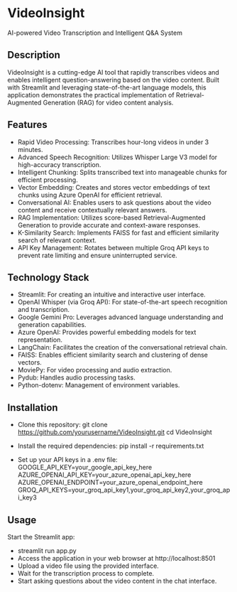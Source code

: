 # VideoInsight
AI-powered Video Transcription and Intelligent Q&A System

## Description
VideoInsight is a cutting-edge AI tool that rapidly transcribes videos and enables intelligent question-answering based on the video content. Built with Streamlit and leveraging state-of-the-art language models, this application demonstrates the practical implementation of Retrieval-Augmented Generation (RAG) for video content analysis.

## Features

- Rapid Video Processing: Transcribes hour-long videos in under 3 minutes.
- Advanced Speech Recognition: Utilizes Whisper Large V3 model for high-accuracy transcription.
- Intelligent Chunking: Splits transcribed text into manageable chunks for efficient processing.
- Vector Embedding: Creates and stores vector embeddings of text chunks using Azure OpenAI for efficient retrieval.
- Conversational AI: Enables users to ask questions about the video content and receive contextually relevant answers.
- RAG Implementation: Utilizes score-based Retrieval-Augmented Generation to provide accurate and context-aware responses.
- K-Similarity Search: Implements FAISS for fast and efficient similarity search of relevant context.
- API Key Management: Rotates between multiple Groq API keys to prevent rate limiting and ensure uninterrupted service.

## Technology Stack

- Streamlit: For creating an intuitive and interactive user interface.
- OpenAI Whisper (via Groq API): For state-of-the-art speech recognition and transcription.
- Google Gemini Pro: Leverages advanced language understanding and generation capabilities.
- Azure OpenAI: Provides powerful embedding models for text representation.
- LangChain: Facilitates the creation of the conversational retrieval chain.
- FAISS: Enables efficient similarity search and clustering of dense vectors.
- MoviePy: For video processing and audio extraction.
- Pydub: Handles audio processing tasks.
- Python-dotenv: Management of environment variables.

## Installation

- Clone this repository:
git clone https://github.com/yourusername/VideoInsight.git
cd VideoInsight

- Install the required dependencies:
  pip install -r requirements.txt
  
- Set up your API keys in a .env file:
GOOGLE_API_KEY=your_google_api_key_here
AZURE_OPENAI_API_KEY=your_azure_openai_api_key_here
AZURE_OPENAI_ENDPOINT=your_azure_openai_endpoint_here
GROQ_API_KEYS=your_groq_api_key1,your_groq_api_key2,your_groq_api_key3


## Usage

Start the Streamlit app:
- streamlit run app.py
- Access the application in your web browser at http://localhost:8501
- Upload a video file using the provided interface.
- Wait for the transcription process to complete.
- Start asking questions about the video content in the chat interface.
